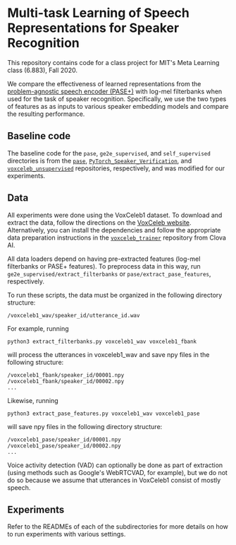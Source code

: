 # Multi-task Learning of Speech Representations for Speaker Recognition

This repository contains code for a class project for MIT's Meta Learning
class (6.883), Fall 2020.

We compare the effectiveness of learned representations from the
[problem-agnostic speech encoder (PASE+)](https://arxiv.org/abs/2001.09239)
with log-mel filterbanks when used for the task of speaker recognition.
Specifically, we use the two types of features as as inputs to various
speaker embedding models and compare the resulting performance.


## Baseline code

The baseline code for the `pase`, `ge2e_supervised`, and `self_supervised`
directories is from the [`pase`](https://github.com/santi-pdp/pase),
[`PyTorch_Speaker_Verification`](https://github.com/HarryVolek/PyTorch_Speaker_Verification), and
[`voxceleb_unsupervised`](https://github.com/joonson/voxceleb_unsupervised)
repositories, respectively, and was modified for our experiments.


## Data

All experiments were done using the VoxCeleb1 dataset. To download and extract
the data, follow the directions on the
[VoxCeleb website](https://www.robots.ox.ac.uk/~vgg/data/voxceleb/vox1.html).
Alternatively, you can install the dependencies and follow the appropriate
data preparation instructions in the
[`voxceleb_trainer`](https://github.com/clovaai/voxceleb_trainer) repository
from Clova AI.

All data loaders depend on having pre-extracted features (log-mel filterbanks
or PASE+ features). To preprocess data in this way, run
`ge2e_supervised/extract_filterbanks` or `pase/extract_pase_features`,
respectively.

To run these scripts, the data must be organized in the following
directory structure:

```
/voxceleb1_wav/speaker_id/utterance_id.wav
```

For example, running

```
python3 extract_filterbanks.py voxceleb1_wav voxceleb1_fbank
```

will process the utterances in voxceleb1_wav and save npy files in the
following structure:

```
/voxceleb1_fbank/speaker_id/00001.npy
/voxceleb1_fbank/speaker_id/00002.npy
...
```

Likewise, running
```
python3 extract_pase_features.py voxceleb1_wav voxceleb1_pase
```

will save npy files in the following directory structure:

```
/voxceleb1_pase/speaker_id/00001.npy
/voxceleb1_pase/speaker_id/00002.npy
...
```

Voice activity detection (VAD) can optionally be done as part of extraction
(using methods such as Google's WebRTCVAD, for example), but we do not do so
because we assume that utterances in VoxCeleb1 consist of mostly speech.


## Experiments

Refer to the READMEs of each of the subdirectories for more details on how to
run experiments with various settings.

